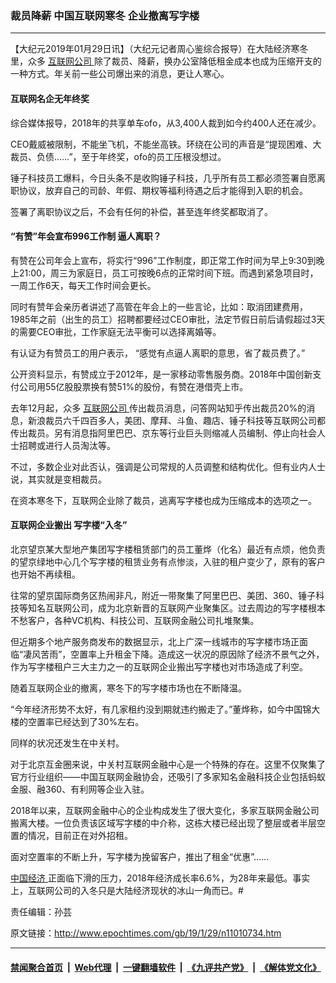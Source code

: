 ### 裁员降薪 中国互联网寒冬 企业撤离写字楼
------------------------

<p>
 【大纪元2019年01月29日讯】（大纪元记者周心鉴综合报导）在大陆经济寒冬里，众多
 <a href="http://www.epochtimes.com/gb/tag/%E4%BA%92%E8%81%94%E7%BD%91%E5%85%AC%E5%8F%B8.html">
  互联网公司
 </a>
 除了裁员、降薪，换办公室降低租金成本也成为压缩开支的一种方式。年关前一些公司爆出来的消息，更让人寒心。
</p>
<h4>
 互联网名企无年终奖
</h4>
<p>
 综合媒体报导，2018年的共享单车ofo，从3,400人裁到如今约400人还在减少。
</p>
<p>
 CEO戴威被限制，不能坐飞机，不能坐高铁。环绕在公司的声音是“提现困难、大裁员、负债……”，至于年终奖，ofo的员工压根没想过。
</p>
<p>
 锤子科技员工爆料，今日头条不是收购锤子科技，几乎所有员工都必须签署自愿离职协议，放弃自己的司龄、年假、期权等福利待遇之后才能得到入职的机会。
</p>
<p>
 签署了离职协议之后，不会有任何的补偿，甚至连年终奖都取消了。
</p>
<h4>
 “有赞”年会宣布996工作制 逼人离职？
</h4>
<p>
 有赞在公司年会上宣布，将实行“996”工作制度，即正常工作时间为早上9:30到晚上21:00，周三为家庭日，员工可按晚6点的正常时间下班。而遇到紧急项目时，一周工作6天，每天工作时间会更长。
</p>
<p>
 同时有赞年会亲历者讲述了高管在年会上的一些言论，比如：取消团建费用，1985年之前（出生的员工）招聘都要经过CEO审批，法定节假日前后请假超过3天的需要CEO审批，工作家庭无法平衡可以选择离婚等。
</p>
<p>
 有认证为有赞员工的用户表示， “感觉有点逼人离职的意思，省了裁员费了。”
</p>
<p>
 公开资料显示，有赞成立于2012年，是一家移动零售服务商。2018年中国创新支付公司用55亿股股票换有赞51%的股份，有赞在港借壳上市。
</p>
<p>
 去年12月起，众多
 <a href="http://www.epochtimes.com/gb/tag/%E4%BA%92%E8%81%94%E7%BD%91%E5%85%AC%E5%8F%B8.html">
  互联网公司
 </a>
 传出裁员消息，问答网站知乎传出裁员20%的消息，新浪裁员六千四百多人，美团、摩拜、斗鱼、趣店、锤子科技等互联网公司都传出裁员。另有消息指阿里巴巴、京东等行业巨头则缩减人员编制、停止向社会人士招聘或进行人员淘汰等。
</p>
<p>
 不过，多数企业对此否认，强调是公司常规的人员调整和结构优化。但有业内人士说，其实就是变相裁员。
</p>
<p>
 在资本寒冬下，互联网企业除了裁员，逃离写字楼也成为压缩成本的选项之一。
</p>
<h4>
 互联网企业搬出 写字楼“入冬”
</h4>
<p>
 北京望京某大型地产集团写字楼租赁部门的员工董烨（化名）最近有点烦，他负责的望京绿地中心几个写字楼的租赁业务有点惨淡，入驻的租户变少了，原有的客户也开始不再续租。
</p>
<p>
 往常的望京国际商务区热闹非凡，附近一带聚集了阿里巴巴、美团、360、锤子科技等知名互联网公司，成为北京新晋的互联网产业聚集区。过去周边的写字楼根本不愁客户，各种VC机构、科技公司、互联网金融公司扎堆聚集。
</p>
<p>
 但近期多个地产服务商发布的数据显示，北上广深一线城市的写字楼市场正面临“凄风苦雨”，空置率上升租金下降。造成这一状况的原因除了经济不景气之外，作为写字楼租户三大主力之一的互联网企业搬出写字楼也对市场造成了利空。
</p>
<p>
 随着互联网企业的撤离，寒冬下的写字楼市场也在不断降温。
</p>
<p>
 “今年经济形势不太好，有几家租约没到期就违约搬走了。”董烨称，如今中国锦大楼的空置率已经达到了30%左右。
</p>
<p>
 同样的状况还发生在中关村。
</p>
<p>
 对于北京互金圈来说，中关村互联网金融中心是一个特殊的存在。这里不仅聚集了官方行业组织——中国互联网金融协会，还吸引了多家知名金融科技企业包括蚂蚁金服、融360、有利网等企业入驻。
</p>
<p>
 2018年以来，互联网金融中心的企业构成发生了很大变化，多家互联网金融公司搬离大楼。一位负责该区域写字楼的中介称，这栋大楼已经出现了整层或者半层空置的情况，目前正在对外招租。
</p>
<p>
 面对空置率的不断上升，写字楼为挽留客户，推出了租金“优惠”……
</p>
<p>
 <a href="http://www.epochtimes.com/gb/tag/%E4%B8%AD%E5%9B%BD%E7%BB%8F%E6%B5%8E.html">
  中国经济
 </a>
 正面临下滑的压力，2018年经济成长率6.6%，为28年来最低。事实上，互联网公司的入冬只是大陆经济现状的冰山一角而已。#
</p>
<p>
 责任编辑：孙芸
</p>

原文链接：http://www.epochtimes.com/gb/19/1/29/n11010734.htm


------------------------
#### [禁闻聚合首页](https://github.com/gfw-breaker/banned-news/blob/master/README.md) &nbsp;|&nbsp; [Web代理](https://github.com/gfw-breaker/open-proxy/blob/master/README.md) &nbsp;|&nbsp; [一键翻墙软件](https://github.com/gfw-breaker/nogfw/blob/master/README.md) &nbsp;|&nbsp; [《九评共产党》](https://github.com/gfw-breaker/9ping.md/blob/master/README.md#九评之一评共产党是什么) &nbsp;|&nbsp; [《解体党文化》](https://github.com/gfw-breaker/jtdwh.md/blob/master/README.md#绪论)